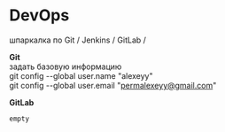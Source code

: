 # DevOps
шпаркалка по Git / Jenkins / GitLab / 

**Git**  
задать базовую информацию  
git config --global user.name "alexeyy"  
git config --global user.email "permalexeyy@gmail.com"

**GitLab**  
```
empty
```
